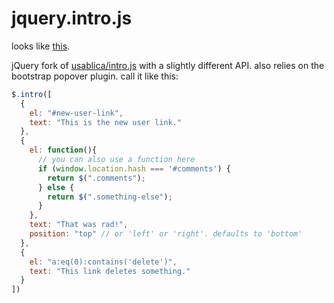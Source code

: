 jquery.intro.js
===============

looks like [this](http://usablica.github.com/intro.js/).

jQuery fork of [usablica/intro.js](https://github.com/usablica/intro.js) with a slightly different API. also relies on the bootstrap popover plugin. call it like this:

```javascript
$.intro([
  {
    el: "#new-user-link",
    text: "This is the new user link."
  },
  {
    el: function(){
      // you can also use a function here
      if (window.location.hash === '#comments') {
        return $(".comments");
      } else {
        return $(".something-else");
      }
    },
    text: "That was rad!",
    position: "top" // or 'left' or 'right'. defaults to 'bottom'
  },
  {
    el: "a:eq(0):contains('delete')",
    text: "This link deletes something."
  }
])
```
